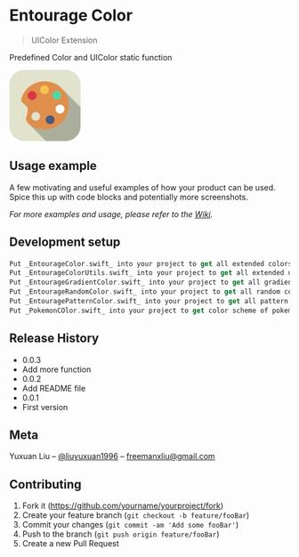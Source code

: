 # Entourage Color
> UIColor Extension 

Predefined Color and UIColor static function 

![](Entourage/Entourage.png)

## Usage example

A few motivating and useful examples of how your product can be used. Spice this up with code blocks and potentially more screenshots.

_For more examples and usage, please refer to the [Wiki][wiki]._

## Development setup
```swift
Put _EntourageColor.swift_ into your project to get all extended colors.<br/>
Put _EntourageColorUtils.swift_ into your project to get all extended utility functions.<br/>
Put _EntourageGradientColor.swift_ into your project to get all gradient colors.<br/>
Put _EntourageRandomColor.swift_ into your project to get all random colors.<br/>
Put _EntouragePatternColor.swift_ into your project to get all pattern colors.<br/>
Put _PokemonCOlor.swift_ into your project to get color scheme of pokemon.<br/>
```


## Release History
* 0.0.3
* Add more function
* 0.0.2
* Add README file
* 0.0.1
* First version

## Meta
Yuxuan Liu  – [@liuyuxuan1996](https://twitter.com/dbader_org) – freemanxliu@gmail.com


## Contributing

1. Fork it (<https://github.com/yourname/yourproject/fork>)
2. Create your feature branch (`git checkout -b feature/fooBar`)
3. Commit your changes (`git commit -am 'Add some fooBar'`)
4. Push to the branch (`git push origin feature/fooBar`)
5. Create a new Pull Request

<!-- Markdown link & img dfn's -->
[npm-image]: https://img.shields.io/npm/v/datadog-metrics.svg?style=flat-square
[npm-url]: https://npmjs.org/package/datadog-metrics
[npm-downloads]: https://img.shields.io/npm/dm/datadog-metrics.svg?style=flat-square
[travis-image]: https://img.shields.io/travis/dbader/node-datadog-metrics/master.svg?style=flat-square
[travis-url]: https://travis-ci.org/dbader/node-datadog-metrics
[wiki]: https://github.com/yourname/yourproject/wiki

